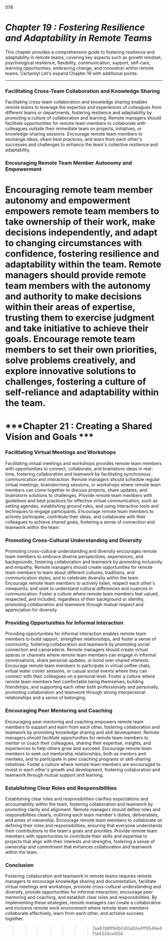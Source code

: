 078


# ***Chapter 19 : Fostering Resilience and Adaptability in Remote Teams***


This chapter provides a comprehensive guide to fostering resilience and adaptability in remote teams, covering key aspects such as growth mindset, psychological resilience, flexibility, communication, support, self-care, learning opportunities, embracing change, and innovation within remote teams.
Certainly! Let's expand Chapter 19 with additional points:

---

### **Facilitating Cross-Team Collaboration and Knowledge Sharing**

Facilitating cross-team collaboration and knowledge sharing enables remote teams to leverage the expertise and experiences of colleagues from different teams or departments, fostering resilience and adaptability by promoting a culture of collaboration and learning. Remote managers should facilitate opportunities for remote team members to collaborate with colleagues outside their immediate team on projects, initiatives, or knowledge-sharing sessions. Encourage remote team members to exchange ideas, share best practices, and learn from each other's successes and challenges to enhance the team's collective resilience and adaptability.

### **Encouraging Remote Team Member Autonomy and Empowerment**

Encouraging remote team member autonomy and empowerment empowers remote team members to take ownership of their work, make decisions independently, and adapt to changing circumstances with confidence, fostering resilience and adaptability within the team. Remote managers should provide remote team members with the autonomy and authority to make decisions within their areas of expertise, trusting them to exercise judgment and take initiative to achieve their goals. Encourage remote team members to set their own priorities, solve problems creatively, and explore innovative solutions to challenges, fostering a culture of self-reliance and adaptability within the team.
=======
# ***Chapter 21 : Creating a Shared Vision and Goals ***


### **Facilitating Virtual Meetings and Workshops**

Facilitating virtual meetings and workshops provides remote team members with opportunities to connect, collaborate, and brainstorm ideas in real-time, fostering collaboration and teamwork by facilitating synchronous communication and interaction. Remote managers should schedule regular virtual meetings, brainstorming sessions, or workshops where remote team members can come together to discuss projects, share updates, and brainstorm solutions to challenges. Provide remote team members with guidelines and best practices for effective virtual communication, such as setting agendas, establishing ground rules, and using interactive tools and techniques to engage participants. Encourage remote team members to actively participate, contribute their ideas, and collaborate with their colleagues to achieve shared goals, fostering a sense of connection and teamwork within the team.

### **Promoting Cross-Cultural Understanding and Diversity**

Promoting cross-cultural understanding and diversity encourages remote team members to embrace diverse perspectives, experiences, and backgrounds, fostering collaboration and teamwork by promoting inclusivity and empathy. Remote managers should create opportunities for remote team members to learn about different cultures, traditions, and communication styles, and to celebrate diversity within the team. Encourage remote team members to actively listen, respect each other's viewpoints, and seek to understand cultural differences and nuances in communication. Foster a culture where remote team members feel valued, respected, and included, regardless of their background or identity, promoting collaboration and teamwork through mutual respect and appreciation for diversity.

### **Providing Opportunities for Informal Interaction**

Providing opportunities for informal interaction enables remote team members to build rapport, strengthen relationships, and foster a sense of community, fostering collaboration and teamwork by promoting social connection and camaraderie. Remote managers should create virtual spaces or channels where remote team members can engage in informal conversations, share personal updates, or bond over shared interests. Encourage remote team members to participate in virtual coffee chats, virtual water cooler sessions, or casual social events where they can connect with their colleagues on a personal level. Foster a culture where remote team members feel comfortable being themselves, building friendships, and supporting each other both professionally and personally, promoting collaboration and teamwork through strong interpersonal relationships and a sense of belonging.

### **Encouraging Peer Mentoring and Coaching**

Encouraging peer mentoring and coaching empowers remote team members to support and learn from each other, fostering collaboration and teamwork by promoting knowledge sharing and skill development. Remote managers should facilitate opportunities for remote team members to mentor or coach their colleagues, sharing their expertise, insights, and experiences to help others grow and succeed. Encourage remote team members to seek out mentorship relationships, both as mentors and mentees, and to participate in peer coaching programs or skill-sharing initiatives. Foster a culture where remote team members are encouraged to invest in each other's growth and development, fostering collaboration and teamwork through mutual support and learning.

### **Establishing Clear Roles and Responsibilities**

Establishing clear roles and responsibilities clarifies expectations and accountability within the team, fostering collaboration and teamwork by promoting clarity and alignment. Remote managers should define roles and responsibilities clearly, outlining each team member's duties, deliverables, and areas of ownership. Encourage remote team members to collaborate on defining their roles and responsibilities, ensuring that everyone understands their contributions to the team's goals and priorities. Provide remote team members with opportunities to contribute their skills and expertise to projects that align with their interests and strengths, fostering a sense of ownership and commitment that enhances collaboration and teamwork within the team.

### **Conclusion**

Fostering collaboration and teamwork in remote teams requires remote managers to encourage knowledge sharing and documentation, facilitate virtual meetings and workshops, promote cross-cultural understanding and diversity, provide opportunities for informal interaction, encourage peer mentoring and coaching, and establish clear roles and responsibilities. By implementing these strategies, remote managers can create a collaborative and inclusive remote work environment where remote team members collaborate effectively, learn from each other, and achieve success together.



>>>>>>> 7aa67d8ff94b040a92e4ff9546e411d4334ce504
